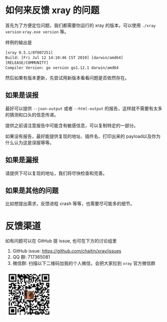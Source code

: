 # 如何来反馈 xray 的问题

首先为了方便定位问题，我们都需要你运行的 xray 的版本。可以使用 `./xray version` `xray.exe version` 等。

样例的输出是

```
[xray 0.5.1/8f007251]
Build: [Fri Jul 12 14:10:46 CST 2019] [darwin/amd64] [RELEASE/COMMUNITY]
Compiler Version: go version go1.12.1 darwin/amd64
```

然后如果有版本更新，先尝试用新版本看看问题是否依然存在。

## 如果是误报

最好可以提供 `--json-output` 或者 `--html-output` 的报告，这样就不需要有太多的猜测和口头的信息传递。

提供之前请注意报告中可能含有敏感信息，可以复制特定的一部分。

如果没有报告，最好能提供复现的地址、插件名、打印出来的 payload以及你为什么认为这是误报等等。

## 如果是漏报

请提供下可以复现的地址，我们将尽快检查和完善。

## 如果是其他的问题

比如想提出需求，反馈进程 crash 等等，也需要尽可能多的细节。

# 反馈渠道

如有问题可以在 GitHub 提 issue, 也可在下方的讨论组里

1. GitHub issue: https://github.com/chaitin/xray/issues
1. QQ 群: 717365081
1. 微信群: 扫描以下二维码加我的个人微信，会把大家拉到 `xray` 官方微信群    

<img src="../assets/wechat.jpg" height="150px">
